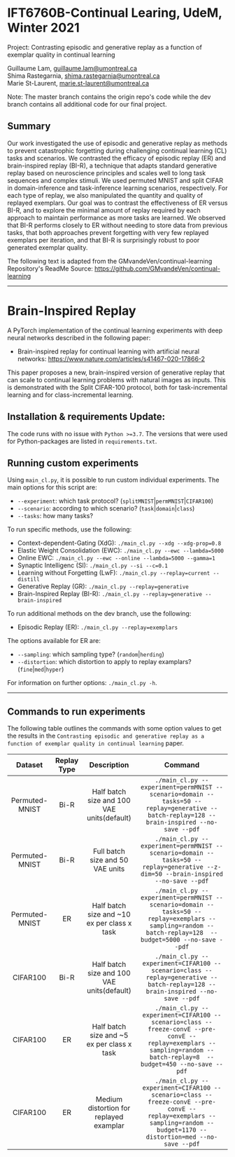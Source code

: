 # IFT6760B-Continual Learing, UdeM, Winter 2021

Project: Contrasting episodic and generative replay as a function of exemplar quality in continual learning

Guillaume Lam, guillaume.lam@umontreal.ca \
Shima Rastegarnia, shima.rastegarnia@umontreal.ca \
Marie St-Laurent, marie.st-laurent@umontreal.ca

Note: The master branch contains the origin repo's code while the dev branch contains all additional code for our final project.

## Summary

Our work investigated the use of episodic and generative replay as methods to prevent catastrophic forgetting during challenging continual learning (CL) tasks and scenarios. We contrasted the efficacy of episodic replay (ER) and brain-inspired replay (BI-R), a technique that adapts standard generative replay based on neuroscience principles and scales well to long task sequences and complex stimuli. We used permuted MNIST and split CIFAR in domain-inference and task-inference learning scenarios, respectively. For each type of replay, we also manipulated the quantity and quality of replayed exemplars. Our goal was to contrast the effectiveness of ER versus BI-R, and to explore the minimal amount of replay required by each approach to maintain performance as more tasks are learned. We observed that BI-R performs closely to ER without needing to store data from previous tasks, that both approaches prevent forgetting with very few replayed exemplars per iteration, and that BI-R is surprisingly robust to poor generated exemplar quality.

The following text is adapted from the GMvandeVen/continual-learning Repository's ReadMe
Source: https://github.com/GMvandeVen/continual-learning

---

# Brain-Inspired Replay
A PyTorch implementation of the continual learning experiments with deep neural networks described in the
following paper:
- Brain-inspired replay for continual learning with artificial neural networks: https://www.nature.com/articles/s41467-020-17866-2

This paper proposes a new, brain-inspired version of generative replay that can scale to continual learning problems with natural images as inputs.
This is demonstrated with the Split CIFAR-100 protocol, both for task-incremental learning and for class-incremental learning.


## Installation & requirements Update:
The code runs with no issue with `Python >=3.7`. The versions that were used for Python-packages are listed in `requirements.txt`.


## Running custom experiments
Using `main_cl.py`, it is possible to run custom individual experiments. The main options for this script are:
- `--experiment`: which task protocol? (`splitMNIST`|`permMNIST`|`CIFAR100`)
- `--scenario`: according to which scenario? (`task`|`domain`|`class`)
- `--tasks`: how many tasks?

To run specific methods, use the following:
- Context-dependent-Gating (XdG): `./main_cl.py --xdg --xdg-prop=0.8`
- Elastic Weight Consolidation (EWC): `./main_cl.py --ewc --lambda=5000`
- Online EWC:  `./main_cl.py --ewc --online --lambda=5000 --gamma=1`
- Synaptic Intelligenc (SI): `./main_cl.py --si --c=0.1`
- Learning without Forgetting (LwF): `./main_cl.py --replay=current --distill`
- Generative Replay (GR): `./main_cl.py --replay=generative`
- Brain-Inspired Replay (BI-R): `./main_cl.py --replay=generative --brain-inspired`

To run additional methods on the dev branch, use the following:
- Episodic Replay (ER): `./main_cl.py --replay=exemplars`

The options available for ER are:
- `--sampling`: which sampling type? (`random`|`herding`)
- `--distortion`: which distortion to apply to replay examplars? (`fine`|`med`|`hyper`)

For information on further options: `./main_cl.py -h`.

---

## Commands to run experiments
The following table outlines the commands with some option values to get the results in the `Contrasting episodic and generative replay as a function of exemplar quality in continual learning` paper.

Dataset | Replay Type | Description | Command
:---:|:---:|:---:|:---:
Permuted-MNIST | Bi-R | Half batch size and 100 VAE units(default) | `./main_cl.py --experiment=permMNIST --scenario=domain --tasks=50 --replay=generative --batch-replay=128 --brain-inspired --no-save --pdf`
Permuted-MNIST | Bi-R | Full batch size and 50 VAE units | `./main_cl.py --experiment=permMNIST --scenario=domain --tasks=50 --replay=generative --z-dim=50 --brain-inspired --no-save --pdf`
Permuted-MNIST | ER | Half batch size and ~10 ex per class x task | `./main_cl.py --experiment=permMNIST --scenario=domain --tasks=50 --replay=exemplars --sampling=random --batch-replay=128  --budget=5000 --no-save --pdf`
CIFAR100 | Bi-R | Half batch size and 100 VAE units(default) | `./main_cl.py --experiment=CIFAR100 --scenario=class --replay=generative --batch-replay=128 --brain-inspired --no-save --pdf`
CIFAR100 | ER | Half batch size and ~5 ex per class x task | `./main_cl.py --experiment=CIFAR100 --scenario=class --freeze-convE --pre-convE --replay=exemplars --sampling=random --batch-replay=8  --budget=450 --no-save --pdf`
CIFAR100 | ER | Medium distortion for replayed examplar | `./main_cl.py --experiment=CIFAR100 --scenario=class --freeze-convE --pre-convE --replay=exemplars --sampling=random --budget=1170 --distortion=med --no-save --pdf`
